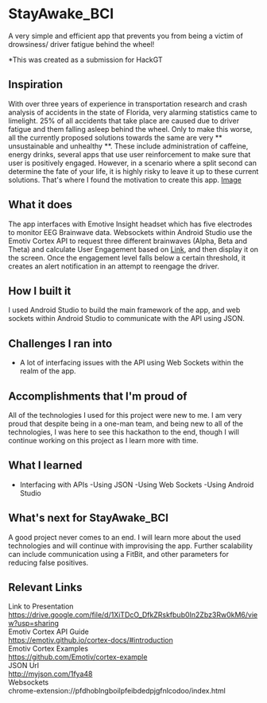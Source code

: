 # StayAwake_BCI
A very simple and efficient app that prevents you from being a victim of drowsiness/ driver fatigue behind the wheel!

*This was created as a submission for HackGT

## Inspiration

With over three years of experience in transportation research and crash analysis of accidents in the state of Florida, very alarming statistics came to limelight. 25% of all accidents that take place are caused due to driver fatigue and them falling asleep behind the wheel. Only to make this worse, all the currently proposed solutions towards the same are very ** unsustainable and unhealthy **. These include administration of caffeine, energy drinks, several apps that use user reinforcement to make sure that user is positively engaged. However, in a scenario where a split second can determine the fate of your life, it is highly risky  to leave it up to these current solutions. That's where I found the motivation to create this app.
[Image](https://drive.google.com/file/d/1RNfXwEocXtd2fHG5wdd17VhDnsuEh61w/view?usp=sharing)

## What it does

The app interfaces with Emotive Insight headset which has five electrodes to monitor EEG Brainwave data. Websockets within Android Studio use the Emotiv Cortex API to request three different brainwaves (Alpha, Beta and Theta) and calculate User Engagement based on [Link](https://www.ncbi.nlm.nih.gov/pubmed/7647180), and then display it on the screen. Once the engagement level falls below a certain threshold, it creates an alert notification in an attempt to reengage the driver.

## How I built it

I used Android Studio to build the main framework of the app, and web sockets within Android Studio to communicate with the API using JSON. 

## Challenges I ran into

- A lot of interfacing issues with the API using Web Sockets within the realm of the app.

## Accomplishments that I'm proud of

All of the technologies I used for this project were new to me. I am very proud that despite being in a one-man team, and being new to all of the technologies, I was here to see this hackathon to the end, though I will continue working on this project as I learn more with time.

## What I learned

- Interfacing with APIs
-Using JSON
-Using Web Sockets
-Using Android Studio

## What's next for StayAwake_BCI

A good project never comes to an end. I will learn more about the used technologies and will continue with improvising the app. Further scalability can include communication using a FitBit, and other parameters for reducing false positives.

## Relevant Links
Link to Presentation<br>
https://drive.google.com/file/d/1XiTDcO_DfkZRskfbub0In2Zbz3Rw0kM6/view?usp=sharing<br>
Emotiv Cortex API Guide<br>
https://emotiv.github.io/cortex-docs/#introduction<br>
Emotiv Cortex Examples<br>
https://github.com/Emotiv/cortex-example<br>
JSON Url<br>
http://myjson.com/1fya48<br>
Websockets<br>
chrome-extension://pfdhoblngboilpfeibdedpjgfnlcodoo/index.html<br>


